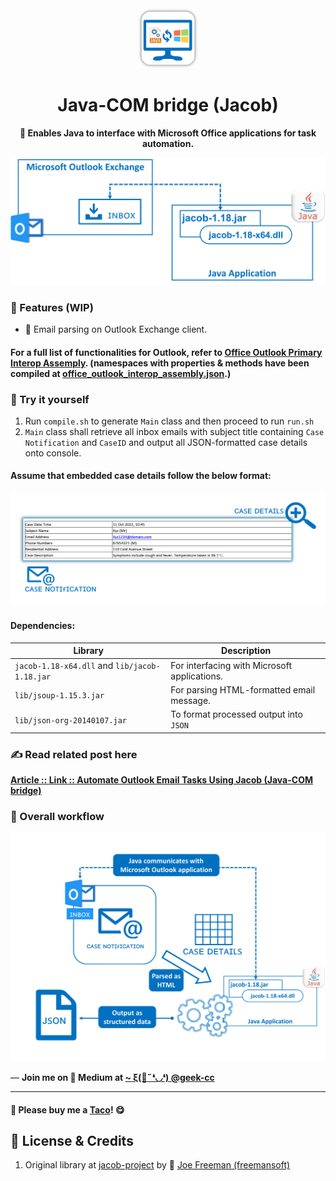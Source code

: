<div align="center">
  <img src='https://raw.githubusercontent.com/incubated-geek-cc/Java-COM-bridge_Demo/main/img/logo.png' width='96' height='96' alt='logo' />
  <h1 dir="auto">Java-COM bridge (Jacob)</h1>

**📀 Enables Java to interface with Microsoft Office applications for task automation.**

<div align="left">

<img src='https://raw.githubusercontent.com/incubated-geek-cc/Java-COM-bridge_Demo/main/img/jacob_diagram.png' width="800px" />

### 📌 Features (WIP)

</div>
<div align="left">
<ul>
	<li>📧 Email parsing on Outlook Exchange client.</li>
</ul>

#### For a full list of functionalities for Outlook, refer to <a href="https://learn.microsoft.com/en-us/dotnet/api/microsoft.office.interop.outlook.application" target="_blank">Office Outlook Primary Interop Assemply</a>. (namespaces with properties & methods have been compiled at <a href="https://raw.githubusercontent.com/incubated-geek-cc/Java-COM-bridge_Demo/main/office_outlook_interop_assembly.json" target="_blank">office_outlook_interop_assembly.json</a>.)

</div>

</div>

### 🌟 Try it yourself

<div align="left">
<ol>
	<li>Run <code>compile.sh</code> to generate <code>Main</code> class and then proceed to run <code>run.sh</code></li>
	<li><code>Main</code> class shall retrieve all inbox emails with subject title containing <code>Case Notification</code> and <code>CaseID</code> and output all JSON-formatted case details onto console.</li>
</ol>

#### Assume that embedded case details follow the below format:
<img src='https://raw.githubusercontent.com/incubated-geek-cc/Java-COM-bridge_Demo/main/img/sample_case_details.png' width="800px" />

#### Dependencies:
<table>
	<thead>
		<tr><th>Library</th><th>Description</th></tr>
	</thead>
	<tbody>
		<tr><td><code>jacob-1.18-x64.dll</code> and <code>lib/jacob-1.18.jar</code></td><td>For interfacing with Microsoft applications.</td></tr>
		<tr><td><code>lib/jsoup-1.15.3.jar</code> </td><td>For parsing HTML-formatted email message.</td></tr>
		<tr><td><code>lib/json-org-20140107.jar</code></td><td>To format processed output into <code>JSON</code></td></tr>
	</tbody>
</table>
</div>

### ✍ Read related post here
[**Article :: Link :: Automate Outlook Email Tasks Using Jacob (Java-COM bridge)**](https://geek-cc.medium.com/automate-outlook-email-tasks-using-jacob-java-com-bridge-3cf84ced2286)

### 🔌 Overall workflow
<img src='https://raw.githubusercontent.com/incubated-geek-cc/Java-COM-bridge_Demo/main/img/overall_workflow.png' width="800px" />

<p>— <b>Join me on 📝 <b>Medium</b> at <a href='https://medium.com/@geek-cc' target='_blank'>~ ξ(🎀˶❛◡❛) @geek-cc</a></b></p>

---

#### 🌮 Please buy me a <a href='https://www.buymeacoffee.com/geekcc' target='_blank'>Taco</a>! 😋


## 📜 License & Credits

<ol>
	<li>Original library at <a href="https://github.com/freemansoft/jacob-project" target="_blank">jacob-project</a> by 👤 <a href="https://github.com/freemansoft" target="_blank">Joe Freeman (freemansoft)</a></li>
</ol>